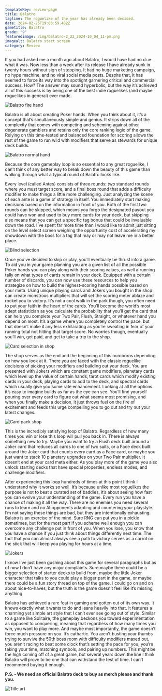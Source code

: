 ```yaml
---
templateKey: review-page
title: Balatro
tagline: The roguelike of the year has already been decided.
date: 2024-02-25T19:03:59.482Z
gametitle: Balatro
grade: "9"
featuredimage: /img/balatro-2_22_2024-10_04_11-pm.png
imagealt: Balatro start screen
category: Review
---
```

If you had asked me a month ago about Balatro, I would have had no clue what it was. Now less than a week after its release I have already sunk in twenty hours without sign of stopping. It had no huge marketing campaign, no hype machine, and no viral social media posts. Despite that, it has seemed to force its way into the spotlight garnering critical and commercial success. How? The answer may sound hyperbolic, but the way it’s achieved all of this success is by being one of the best indie roguelikes (and maybe roguelikes in general) ever made.

![Balatro fire hand](/img/ss_3be65a7dd3be072d567e11883d208861a7e959fa.1920x1080.jpg "Balatro fire hand")

Balatro is all about creating Poker hands. When you think about it, it’s a concept that’s simultaneously simple and genius. It strips down all of the complexity that comes with competing and scheming against other degenerate gamblers and retains only the core ranking logic of the game. Relying on this time-tested and balanced foundation for scoring allows the rest of the game to run wild with modifiers that serve as stewards for unique deck builds.

![Balatro normal hand](/img/ss_d17a3adc6176c7f99e0dc31c49f4764f137e6374.1920x1080.jpg "Balatro normal hand")

Because the core gameplay loop is so essential to any great roguelike, I can’t think of any better way to break down the beauty of this game than walking through what a typical round of Balatro looks like.

Every level (called Antes) consists of three rounds: two standard rounds where you must target score, and a final boss round that adds a difficulty modifier to make things a little more challenging. Just analyzing the scene of each ante is a game of strategy in itself. You immediately start making decisions based on the information in front of you. Both of the first two rounds can be skipped, which means you forgo the designated payout you could have won and used to buy more cards for your deck, but skipping also means that you can get a specific tag bonus that could be invaluable down the road. I’ve spent far more time than I would like to admit just sitting on the level select screen weighing the opportunity cost of accelerating my showdown with the boss for a tag that may or may not leave me in a better place.

![Blind selection](/img/screenshot-2_22_2024-10_05_34-pm.png "Blind selection")

Once you’ve decided to skip or play, you’ll eventually be thrust into a game. To aid you in your game planning you are a given list of all the possible Poker hands you can play along with their scoring values, as well a running tally on what types of cards remain in your deck. Equipped with a certain number of discards, you can now use these resources to help you strategize on how to build the highest-scoring hands possible based on your meta. Using unique playing cards and Jokers you bought in the shop can create monstrous multipliers that will set the scoring meter ablaze and rocket you to victory. It’s not a cool walk in the park though, you often need to put your faith in the heart of the cards. You’ll become the world’s most adept statistician as you calculate the probability that you’ll get the card that can help you complete your Two Pair, Flush, Straight, or whatever hand you depend on most. It’s a game where you completely control the pace, but that doesn’t make it any less exhilarating as you’re sweating in fear of your running total not hitting that target score. No worries though, eventually you’ll win, get paid, and get to take a trip to the shop.

![Card selection in shop](/img/balatro-2_22_2024-10_07_11-pm.png "Card selection in shop")

The shop serves as the end and the beginning of this ouroboros depending on how you look at it. There you are faced with the classic roguelike decisions of picking your modifiers and building out your deck. You are presented with Jokers which are constant game modifiers, planetary cards which level up the value of certain hands, tarot cards which modify existing cards in your deck, playing cards to add to the deck, and spectral cards which usually give you some rate enhancement. Looking at all the options it’s easy to imagine builds as far as the eye can see. You’ll find yourself pouring over every card to figure out what seems most promising, and when you finally make a decision, It just throws fuel on the fire of excitement and feeds this urge compelling you to go out and try out your latest changes.

![Card pack shop](/img/screenshot-2_25_2024-11_12_38-am.png "Card pack shop")

This is the incredibly satisfying loop of Balatro. Regardless of how many times you win or lose this loop will pull you back in. There is always something new to try. Maybe you want to try a Flush deck built around a Joker card that reduces all cards to one of two suits, or a Face deck built around the Joker card that counts every card as a Face card, or maybe you just want to stack 10 planetary upgrades on your Two Pair multiplier. It doesn’t end at your card meta either. As you play more of the game you also unlock starting decks that have special properties, endless modes, and challenge modifiers.

After experiencing this loop hundreds of times at this point I think I understand why it works so well. It’s because unlike most roguelikes the purpose is not to beat a curated set of baddies, it’s about seeing how fast you can evolve your understanding of the game. Every run you have a chance of making it all the way. There are no enemies you need several runs to learn and no AI opponents adapting and countering your playstyle. I’m not saying these things are bad, but they are intentionally exhausting. Balatro is an exercise of the mind. Sure RNG can put you in a pickle sometimes, but for the most part if you scheme well enough you can overcome any challenge put in front of you. When you lose, you know that you have a chance if you just think about things differently next time. The fact that you can almost always see a path to victory serves as a carrot on the stick that will keep you playing for hours at a time.

![Jokers](/img/ss_e32ac94d7d1d6be7dd015d78f2b52aeb4cc282ed.1920x1080.jpg "Jokers")

I know I’ve just been gushing about this game for several paragraphs but as of now I don’t have any major complaints. Sure maybe there could be a bigger selection of starter decks to build from, maybe the little Joker character that talks to you could play a bigger part in the game, or maybe there could be a fun story thread on top of the game. I could go on and on about nice-to-haves, but the truth is the game doesn’t feel like it’s missing anything.

Balatro has achieved a rare feat in gaming and gotten out of its own way. It knows exactly what it wants to do and leans heavily into that. It features a charming yet simple art style that I can’t ever see going out of style. Similar to a game like Solitaire, the gameplay beckons you toward experimentation as opposed to conquering, meaning that regardless of how many times you win, you want to play more. And maybe most importantly, the game doesn’t force much pressure on you. It’s cathartic. You aren’t busting your thumbs trying to survive the 50th boss room with difficulty modifiers maxed out, you aren’t racing to beat some clock that’s setting the pace for you, you’re taking your time, matching symbols, and pairing up numbers. This might be the high coming off of a great game, but several years down the line I think Balatro will prove to be one that can withstand the test of time. I can’t recommend buying it enough.



**P.S. - We need an official Balatro deck to buy as merch please and thank you.**



![Title art](/img/3e3e6ff91e23f38879a88db3b4e4de64e177e796789033519dca60af22394f81.jpg "Title art")